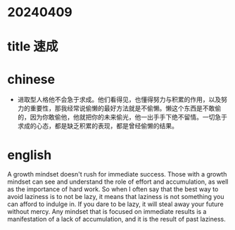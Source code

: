 
# 20240409

# title 速成

# chinese 

- 进取型人格他不会急于求成。他们看得见，也懂得努力与积累的作用，以及努力的重要性，那我经常说偷懒的最好方法就是不偷懒。懒这个东西是不敢偷的，因为你敢偷他，他就把你的未来偷光，他一出手手下绝不留情。一切急于求成的心态，都是缺乏积累的表现，都是曾经偷懒的结果。

# english
A growth mindset doesn't rush for immediate success. Those with a growth mindset can see and understand the role of effort and accumulation, as well as the importance of hard work. So when I often say that the best way to avoid laziness is to not be lazy, it means that laziness is not something you can afford to indulge in. If you dare to be lazy, it will steal away your future without mercy. Any mindset that is focused on immediate results is a manifestation of a lack of accumulation, and it is the result of past laziness.
